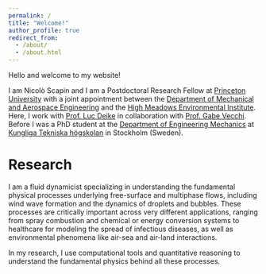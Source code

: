 ```yaml
---
permalink: /
title: "Welcome!"
author_profile: true
redirect_from: 
  - /about/
  - /about.html
---
```


Hello and welcome to my website!

I am Nicolò Scapin and I am a Postdoctoral Research Fellow at [Princeton University](https://www.princeton.edu/) with a joint appointment between the [Department of Mechanical and Aerospace Engineering](https://mae.princeton.edu/) and the [High Meadows Environmental Institute](https://environment.princeton.edu/). Here, I work with [Prof. Luc Deike](https://ldeike.princeton.edu/) in collaboration with [Prof. Gabe Vecchi](https://vecchi.princeton.edu/). Before I was a PhD student at the [Department of Engineering Mechanics](https://www.kth.se/en/tekmek/institutionen-for-teknisk-mekanik-1.1204789) at [Kungliga Tekniska högskolan](https://www.kth.se/) in Stockholm (Sweden).

Research
======
I am a fluid dynamicist specializing in understanding the fundamental physical processes underlying free-surface and multiphase flows, including wind wave formation and the dynamics of droplets and bubbles. These processes are critically important across very different applications, ranging from spray combustion and chemical or energy conversion systems to healthcare for modeling the spread of infectious diseases, as well as environmental phenomena like air-sea and air-land interactions.

In my research, I use computational tools and quantitative reasoning to understand the fundamental physics behind all these processes.
